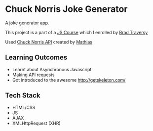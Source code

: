 

# Chuck Norris Joke Generator
A joke generator app.

This project is a part of a [JS Course](udemy.com/course/modern-javascript-from-the-beginning/) which I enrolled by [Brad Traversy](https://github.com/bradtraversy)

Used [Chuck Norris API](https://api.chucknorris.io/) created by [Mathias](https://github.com/matchilling)

## Learning Outcomes
- Learnt about Asynchronous Javascript
- Making API requests
- Got introduced to the awesome http://getskeleton.com/ 


## Tech Stack
- HTML/CSS
- JS
- AJAX 
- XMLHttpRequest (XHR)

